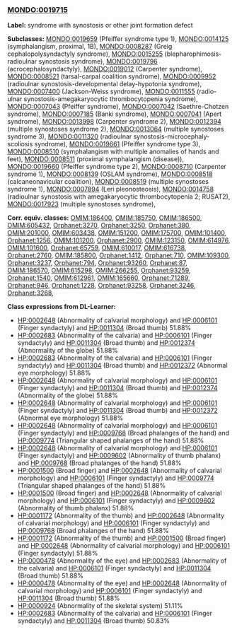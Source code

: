 
### [MONDO:0019715](http://purl.obolibrary.org/obo/MONDO_0019715)
**Label:** syndrome with synostosis or other joint formation defect

**Subclasses:** [MONDO:0019659](http://purl.obolibrary.org/obo/MONDO_0019659) (Pfeiffer syndrome type 1), [MONDO:0014125](http://purl.obolibrary.org/obo/MONDO_0014125) (symphalangism, proximal, 1B), [MONDO:0008287](http://purl.obolibrary.org/obo/MONDO_0008287) (Greig cephalopolysyndactyly syndrome), [MONDO:0015255](http://purl.obolibrary.org/obo/MONDO_0015255) (blepharophimosis-radioulnar synostosis syndrome), [MONDO:0019796](http://purl.obolibrary.org/obo/MONDO_0019796) (acrocephalosyndactyly), [MONDO:0019012](http://purl.obolibrary.org/obo/MONDO_0019012) (Carpenter syndrome), [MONDO:0008521](http://purl.obolibrary.org/obo/MONDO_0008521) (tarsal-carpal coalition syndrome), [MONDO:0009952](http://purl.obolibrary.org/obo/MONDO_0009952) (radioulnar synostosis-developmental delay-hypotonia syndrome), [MONDO:0007400](http://purl.obolibrary.org/obo/MONDO_0007400) (Jackson-Weiss syndrome), [MONDO:0011555](http://purl.obolibrary.org/obo/MONDO_0011555) (radio-ulnar synostosis-amegakaryocytic thrombocytopenia syndrome), [MONDO:0007043](http://purl.obolibrary.org/obo/MONDO_0007043) (Pfeiffer syndrome), [MONDO:0007042](http://purl.obolibrary.org/obo/MONDO_0007042) (Saethre-Chotzen syndrome), [MONDO:0007185](http://purl.obolibrary.org/obo/MONDO_0007185) (Banki syndrome), [MONDO:0007041](http://purl.obolibrary.org/obo/MONDO_0007041) (Apert syndrome), [MONDO:0013998](http://purl.obolibrary.org/obo/MONDO_0013998) (Carpenter syndrome 2), [MONDO:0012394](http://purl.obolibrary.org/obo/MONDO_0012394) (multiple synostoses syndrome 2), [MONDO:0013064](http://purl.obolibrary.org/obo/MONDO_0013064) (multiple synostoses syndrome 3), [MONDO:0011320](http://purl.obolibrary.org/obo/MONDO_0011320) (radioulnar synostosis-microcephaly-scoliosis syndrome), [MONDO:0019661](http://purl.obolibrary.org/obo/MONDO_0019661) (Pfeiffer syndrome type 3), [MONDO:0008510](http://purl.obolibrary.org/obo/MONDO_0008510) (symphalangism with multiple anomalies of hands and feet), [MONDO:0008511](http://purl.obolibrary.org/obo/MONDO_0008511) (proximal symphalangism (disease)), [MONDO:0019660](http://purl.obolibrary.org/obo/MONDO_0019660) (Pfeiffer syndrome type 2), [MONDO:0008710](http://purl.obolibrary.org/obo/MONDO_0008710) (Carpenter syndrome 1), [MONDO:0008139](http://purl.obolibrary.org/obo/MONDO_0008139) (OSLAM syndrome), [MONDO:0008518](http://purl.obolibrary.org/obo/MONDO_0008518) (calcaneonavicular coalition), [MONDO:0008519](http://purl.obolibrary.org/obo/MONDO_0008519) (multiple synostoses syndrome 1), [MONDO:0007894](http://purl.obolibrary.org/obo/MONDO_0007894) (Leri pleonosteosis), [MONDO:0014758](http://purl.obolibrary.org/obo/MONDO_0014758) (radioulnar synostosis with amegakaryocytic thrombocytopenia 2; RUSAT2), [MONDO:0017923](http://purl.obolibrary.org/obo/MONDO_0017923) (multiple synostoses syndrome), 

**Corr. equiv. classes:** [OMIM:186400](http://purl.obolibrary.org/obo/OMIM_186400), [OMIM:185750](http://purl.obolibrary.org/obo/OMIM_185750), [OMIM:186500](http://purl.obolibrary.org/obo/OMIM_186500), [OMIM:605432](http://purl.obolibrary.org/obo/OMIM_605432), [Orphanet:3270](http://www.orpha.net/ORDO/Orphanet_3270), [Orphanet:3250](http://www.orpha.net/ORDO/Orphanet_3250), [Orphanet:380](http://www.orpha.net/ORDO/Orphanet_380), [OMIM:201000](http://purl.obolibrary.org/obo/OMIM_201000), [OMIM:603438](http://purl.obolibrary.org/obo/OMIM_603438), [OMIM:151200](http://purl.obolibrary.org/obo/OMIM_151200), [OMIM:175700](http://purl.obolibrary.org/obo/OMIM_175700), [OMIM:101400](http://purl.obolibrary.org/obo/OMIM_101400), [Orphanet:1256](http://www.orpha.net/ORDO/Orphanet_1256), [OMIM:101200](http://purl.obolibrary.org/obo/OMIM_101200), [Orphanet:2900](http://www.orpha.net/ORDO/Orphanet_2900), [OMIM:123150](http://purl.obolibrary.org/obo/OMIM_123150), [OMIM:614976](http://purl.obolibrary.org/obo/OMIM_614976), [OMIM:101600](http://purl.obolibrary.org/obo/OMIM_101600), [Orphanet:65759](http://www.orpha.net/ORDO/Orphanet_65759), [OMIM:610017](http://purl.obolibrary.org/obo/OMIM_610017), [OMIM:616738](http://purl.obolibrary.org/obo/OMIM_616738), [Orphanet:2760](http://www.orpha.net/ORDO/Orphanet_2760), [OMIM:185800](http://purl.obolibrary.org/obo/OMIM_185800), [Orphanet:1412](http://www.orpha.net/ORDO/Orphanet_1412), [Orphanet:710](http://www.orpha.net/ORDO/Orphanet_710), [OMIM:109300](http://purl.obolibrary.org/obo/OMIM_109300), [Orphanet:3237](http://www.orpha.net/ORDO/Orphanet_3237), [Orphanet:794](http://www.orpha.net/ORDO/Orphanet_794), [Orphanet:93260](http://www.orpha.net/ORDO/Orphanet_93260), [Orphanet:87](http://www.orpha.net/ORDO/Orphanet_87), [OMIM:186570](http://purl.obolibrary.org/obo/OMIM_186570), [OMIM:615298](http://purl.obolibrary.org/obo/OMIM_615298), [OMIM:266255](http://purl.obolibrary.org/obo/OMIM_266255), [Orphanet:93259](http://www.orpha.net/ORDO/Orphanet_93259), [Orphanet:1540](http://www.orpha.net/ORDO/Orphanet_1540), [OMIM:612961](http://purl.obolibrary.org/obo/OMIM_612961), [OMIM:165660](http://purl.obolibrary.org/obo/OMIM_165660), [Orphanet:71289](http://www.orpha.net/ORDO/Orphanet_71289), [Orphanet:946](http://www.orpha.net/ORDO/Orphanet_946), [Orphanet:1228](http://www.orpha.net/ORDO/Orphanet_1228), [Orphanet:93258](http://www.orpha.net/ORDO/Orphanet_93258), [Orphanet:3246](http://www.orpha.net/ORDO/Orphanet_3246), [Orphanet:3268](http://www.orpha.net/ORDO/Orphanet_3268), 

**Class expressions from DL-Learner:**

- [HP:0002648](http://purl.obolibrary.org/obo/HP_0002648) (Abnormality of calvarial morphology) and [HP:0006101](http://purl.obolibrary.org/obo/HP_0006101) (Finger syndactyly) and [HP:0011304](http://purl.obolibrary.org/obo/HP_0011304) (Broad thumb) 51.88%
- [HP:0002683](http://purl.obolibrary.org/obo/HP_0002683) (Abnormality of the calvaria) and [HP:0006101](http://purl.obolibrary.org/obo/HP_0006101) (Finger syndactyly) and [HP:0011304](http://purl.obolibrary.org/obo/HP_0011304) (Broad thumb) and [HP:0012374](http://purl.obolibrary.org/obo/HP_0012374) (Abnormality of the globe) 51.88%
- [HP:0002683](http://purl.obolibrary.org/obo/HP_0002683) (Abnormality of the calvaria) and [HP:0006101](http://purl.obolibrary.org/obo/HP_0006101) (Finger syndactyly) and [HP:0011304](http://purl.obolibrary.org/obo/HP_0011304) (Broad thumb) and [HP:0012372](http://purl.obolibrary.org/obo/HP_0012372) (Abnormal eye morphology) 51.88%
- [HP:0002648](http://purl.obolibrary.org/obo/HP_0002648) (Abnormality of calvarial morphology) and [HP:0006101](http://purl.obolibrary.org/obo/HP_0006101) (Finger syndactyly) and [HP:0011304](http://purl.obolibrary.org/obo/HP_0011304) (Broad thumb) and [HP:0012374](http://purl.obolibrary.org/obo/HP_0012374) (Abnormality of the globe) 51.88%
- [HP:0002648](http://purl.obolibrary.org/obo/HP_0002648) (Abnormality of calvarial morphology) and [HP:0006101](http://purl.obolibrary.org/obo/HP_0006101) (Finger syndactyly) and [HP:0011304](http://purl.obolibrary.org/obo/HP_0011304) (Broad thumb) and [HP:0012372](http://purl.obolibrary.org/obo/HP_0012372) (Abnormal eye morphology) 51.88%
- [HP:0002648](http://purl.obolibrary.org/obo/HP_0002648) (Abnormality of calvarial morphology) and [HP:0006101](http://purl.obolibrary.org/obo/HP_0006101) (Finger syndactyly) and [HP:0009768](http://purl.obolibrary.org/obo/HP_0009768) (Broad phalanges of the hand) and [HP:0009774](http://purl.obolibrary.org/obo/HP_0009774) (Triangular shaped phalanges of the hand) 51.88%
- [HP:0002648](http://purl.obolibrary.org/obo/HP_0002648) (Abnormality of calvarial morphology) and [HP:0006101](http://purl.obolibrary.org/obo/HP_0006101) (Finger syndactyly) and [HP:0009602](http://purl.obolibrary.org/obo/HP_0009602) (Abnormality of thumb phalanx) and [HP:0009768](http://purl.obolibrary.org/obo/HP_0009768) (Broad phalanges of the hand) 51.88%
- [HP:0001500](http://purl.obolibrary.org/obo/HP_0001500) (Broad finger) and [HP:0002648](http://purl.obolibrary.org/obo/HP_0002648) (Abnormality of calvarial morphology) and [HP:0006101](http://purl.obolibrary.org/obo/HP_0006101) (Finger syndactyly) and [HP:0009774](http://purl.obolibrary.org/obo/HP_0009774) (Triangular shaped phalanges of the hand) 51.88%
- [HP:0001500](http://purl.obolibrary.org/obo/HP_0001500) (Broad finger) and [HP:0002648](http://purl.obolibrary.org/obo/HP_0002648) (Abnormality of calvarial morphology) and [HP:0006101](http://purl.obolibrary.org/obo/HP_0006101) (Finger syndactyly) and [HP:0009602](http://purl.obolibrary.org/obo/HP_0009602) (Abnormality of thumb phalanx) 51.88%
- [HP:0001172](http://purl.obolibrary.org/obo/HP_0001172) (Abnormality of the thumb) and [HP:0002648](http://purl.obolibrary.org/obo/HP_0002648) (Abnormality of calvarial morphology) and [HP:0006101](http://purl.obolibrary.org/obo/HP_0006101) (Finger syndactyly) and [HP:0009768](http://purl.obolibrary.org/obo/HP_0009768) (Broad phalanges of the hand) 51.88%
- [HP:0001172](http://purl.obolibrary.org/obo/HP_0001172) (Abnormality of the thumb) and [HP:0001500](http://purl.obolibrary.org/obo/HP_0001500) (Broad finger) and [HP:0002648](http://purl.obolibrary.org/obo/HP_0002648) (Abnormality of calvarial morphology) and [HP:0006101](http://purl.obolibrary.org/obo/HP_0006101) (Finger syndactyly) 51.88%
- [HP:0000478](http://purl.obolibrary.org/obo/HP_0000478) (Abnormality of the eye) and [HP:0002683](http://purl.obolibrary.org/obo/HP_0002683) (Abnormality of the calvaria) and [HP:0006101](http://purl.obolibrary.org/obo/HP_0006101) (Finger syndactyly) and [HP:0011304](http://purl.obolibrary.org/obo/HP_0011304) (Broad thumb) 51.88%
- [HP:0000478](http://purl.obolibrary.org/obo/HP_0000478) (Abnormality of the eye) and [HP:0002648](http://purl.obolibrary.org/obo/HP_0002648) (Abnormality of calvarial morphology) and [HP:0006101](http://purl.obolibrary.org/obo/HP_0006101) (Finger syndactyly) and [HP:0011304](http://purl.obolibrary.org/obo/HP_0011304) (Broad thumb) 51.88%
- [HP:0000924](http://purl.obolibrary.org/obo/HP_0000924) (Abnormality of the skeletal system) 51.11%
- [HP:0002683](http://purl.obolibrary.org/obo/HP_0002683) (Abnormality of the calvaria) and [HP:0006101](http://purl.obolibrary.org/obo/HP_0006101) (Finger syndactyly) and [HP:0011304](http://purl.obolibrary.org/obo/HP_0011304) (Broad thumb) 50.83%


